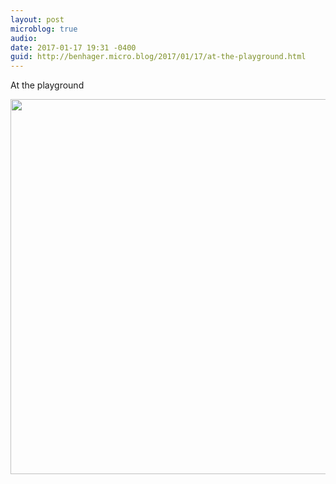 ```yaml
---
layout: post
microblog: true
audio: 
date: 2017-01-17 19:31 -0400
guid: http://benhager.micro.blog/2017/01/17/at-the-playground.html
---
```

At the playground

<img src="http://hager.blog/uploads/2017/a6917d6fbc.jpg" width="600" height="600" />
